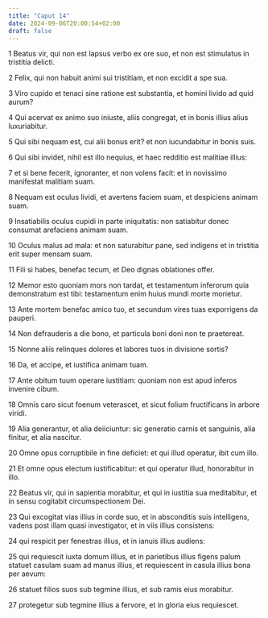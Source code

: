```yaml
---
title: "Caput 14"
date: 2024-09-06T20:00:54+02:00
draft: false
---
```



1 Beatus vir, qui non est lapsus verbo ex ore suo, et non est stimulatus in tristitia delicti.

2 Felix, qui non habuit animi sui tristitiam, et non excidit a spe sua.

3 Viro cupido et tenaci sine ratione est substantia, et homini livido ad quid aurum?

4 Qui acervat ex animo suo iniuste, aliis congregat, et in bonis illius alius luxuriabitur.

5 Qui sibi nequam est, cui alii bonus erit? et non iucundabitur in bonis suis.

6 Qui sibi invidet, nihil est illo nequius, et haec redditio est malitiae illius:

7 et si bene fecerit, ignoranter, et non volens facit: et in novissimo manifestat malitiam suam.

8 Nequam est oculus lividi, et avertens faciem suam, et despiciens animam suam.

9 Insatiabilis oculus cupidi in parte iniquitatis: non satiabitur donec consumat arefaciens animam suam.

10 Oculus malus ad mala: et non saturabitur pane, sed indigens et in tristitia erit super mensam suam.

11 Fili si habes, benefac tecum, et Deo dignas oblationes offer.

12 Memor esto quoniam mors non tardat, et testamentum inferorum quia demonstratum est tibi: testamentum enim huius mundi morte morietur.

13 Ante mortem benefac amico tuo, et secundum vires tuas exporrigens da pauperi.

14 Non defrauderis a die bono, et particula boni doni non te praetereat.

15 Nonne aliis relinques dolores et labores tuos in divisione sortis?

16 Da, et accipe, et iustifica animam tuam.

17 Ante obitum tuum operare iustitiam: quoniam non est apud inferos invenire cibum.

18 Omnis caro sicut foenum veterascet, et sicut folium fructificans in arbore viridi.

19 Alia generantur, et alia deiiciuntur: sic generatio carnis et sanguinis, alia finitur, et alia nascitur.

20 Omne opus corruptibile in fine deficiet: et qui illud operatur, ibit cum illo.

21 Et omne opus electum iustificabitur: et qui operatur illud, honorabitur in illo.

22 Beatus vir, qui in sapientia morabitur, et qui in iustitia sua meditabitur, et in sensu cogitabit circumspectionem Dei.

23 Qui excogitat vias illius in corde suo, et in absconditis suis intelligens, vadens post illam quasi investigator, et in viis illius consistens:

24 qui respicit per fenestras illius, et in ianuis illius audiens:

25 qui requiescit iuxta domum illius, et in parietibus illius figens palum statuet casulam suam ad manus illius, et requiescent in casula illius bona per aevum:

26 statuet filios suos sub tegmine illius, et sub ramis eius morabitur.

27 protegetur sub tegmine illius a fervore, et in gloria eius requiescet.

